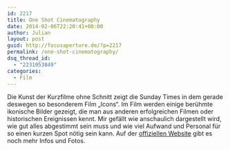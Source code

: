```yaml
---
id: 2217
title: One Shot Cinematography
date: 2014-02-06T22:20:41+00:00
author: Julian
layout: post
guid: http://focusaperture.de/?p=2217
permalink: /one-shot-cinematography/
dsq_thread_id:
  - "2231053849"
categories:
  - Film
---
```


  
Die Kunst der Kurzfilme ohne Schnitt zeigt die Sunday Times in dem gerade deswegen so besonderem Film &#8222;Icons&#8220;. Im Film werden einige berühmte ikonische Bilder gezeigt, die man aus anderen erfolgreichen Filmen oder historischen Ereignissen kennt. Mir gefällt wie anschaulich dargestellt wird, wie gut alles abgestimmt sein muss und wie viel Aufwand und Personal für so einen kurzen Spot nötig sein kann. Auf der <a href="http://makingoficons.com/" target="_blank">offiziellen Website</a> gibt es noch mehr Infos und Fotos.